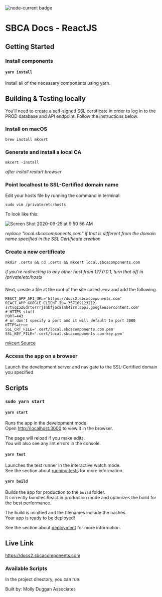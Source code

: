 <img alt="node-current badge" src="https://img.shields.io/badge/node-%2014.15.1-brightgreen" />

# SBCA Docs - ReactJS

## Getting Started

### Install components

#### `yarn install`

Install all of the necessary components using yarn.

## Building & Testing locally

You'll need to create a self-signed SSL certificate in order to log in to the PROD database and API endpoint. Follow the instructions below.

### Install on macOS
```console
brew install mkcert
```

### Generate and install a local CA
```console
mkcert -install
```

*after install restart browser*

### Point localhost to SSL-Certified domain name
Edit your hosts file by running the command in terminal:

```
sudo vim /private/etc/hosts
```

To look like this:

![Screen Shot 2020-09-25 at 9 50 56 AM](https://user-images.githubusercontent.com/24490773/94294611-eb47c700-ff14-11ea-9347-ce3a5c461354.png)

*replace "local.sbcacomponents.com" if that is different from the domain name specified in the SSL Certificate creation*

### Create a new certificate
```console
mkdir .certs && cd .certs && mkcert local.sbcacomponents.com
```

*if you're redirecting to any other host from 127.0.0.1, turn that off in /private/etc/hosts*

###
Next, create a file at the root of the site called .env and add the following.
```console
REACT_APP_API_URL='https://docs2.sbcacomponents.com'
REACT_APP_GOOGLE_CLIENT_ID='357169123212-s7tvq1526drterrrjshbfj6c8lnh4irm.apps.googleusercontent.com'
# HTTPS stuff
PORT=443
# or don't specify a port and it will default to port 3000
HTTPS=true
SSL_CRT_FILE='.cert/local.sbcacomponents.com.pem'
SSL_KEY_FILE='.cert/local.sbcacomponents.com-key.pem'
```

[mkcert Source](https://diamantidis.github.io/tips/2020/06/26/serve-localhost-website-on-https-with-mkcert)

### Access the app on a browser
Launch the development server and navigate to the SSL-Certified domain you specified

## Scripts

### `sudo yarn start`

#### `yarn start`

Runs the app in the development mode.<br />
Open [http://localhost:3000](http://localhost:3000) to view it in the browser.

The page will reload if you make edits.<br />
You will also see any lint errors in the console.

#### `yarn test`

Launches the test runner in the interactive watch mode.<br />
See the section about [running tests](https://facebook.github.io/create-react-app/docs/running-tests) for more information.

#### `yarn build`

Builds the app for production to the `build` folder.<br />
It correctly bundles React in production mode and optimizes the build for the best performance.

The build is minified and the filenames include the hashes.<br />
Your app is ready to be deployed!

See the section about [deployment](https://facebook.github.io/create-react-app/docs/deployment) for more information.

## Live Link
https://docs2.sbcacomponents.com

### Available Scripts

In the project directory, you can run:

Built by:
Molly Duggan Associates
